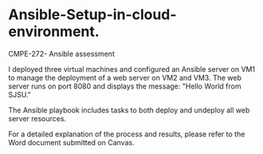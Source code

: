 # Ansible-Setup-in-cloud-environment.
CMPE-272- Ansible assessment

I deployed three virtual machines and configured an Ansible server on VM1 to manage the deployment of a web server on VM2 and VM3. The web server runs on port 8080 and displays the message: "Hello World from SJSU." 

The Ansible playbook includes tasks to both deploy and undeploy all web server resources.

For a detailed explanation of the process and results, please refer to the Word document submitted on Canvas.
